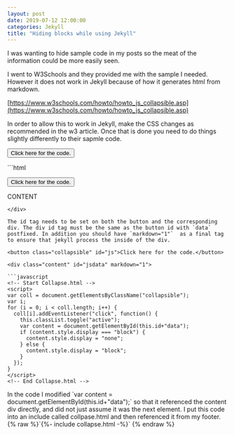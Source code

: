 ```yaml
---
layout: post
date: 2019-07-12 12:00:00
categories: Jekyll
title: "Hiding blocks while using Jekyll"
---
```


I was wanting to hide sample code in my posts so  the meat of the information could be more easily seen.

I went to W3Schools  and they provided me with the sample I needed. However it does not work in Jekyll because of how it generates html from markdown.


[https://www.w3schools.com/howto/howto_js_collapsible.asp](https://www.w3schools.com/howto/howto_js_collapsible.asp)

In order to allow this to work in Jekyll, make the CSS changes as recommended in the w3 article.  Once that is done you need to do things slightly differently to their sapmle code.



<button class="collapsible" id="html">Click here for the code.</button>

<div class="content" id="htmldata" markdown="1">
```html

<button class="collapsible" id="yaml">Click here for the code.</button>

<div class="content" id="yamldata" markdown="1">
  CONTENT
</div>

```
</div>

The id tag needs to be set on both the button and the corresponding div. The div id tag must be the same as the button id with `data` postfixed. In addition you should have `markdown="1"`  as a final tag to ensure that jekyll process the inside of the div.

<button class="collapsible" id="js">Click here for the code.</button>

<div class="content" id="jsdata" markdown="1">

```javascript
<!-- Start Collapse.html -->
<script>
var coll = document.getElementsByClassName("collapsible");
var i;
for (i = 0; i < coll.length; i++) {
  coll[i].addEventListener("click", function() {
    this.classList.toggle("active");
    var content = document.getElementById(this.id+"data");
    if (content.style.display === "block") {
      content.style.display = "none";
    } else {
      content.style.display = "block";
    }
  });
}
</script>
<!-- End Collapse.html -->
```
</div>
In the code I modified  `var content = document.getElementById(this.id+"data");` so that it referenced the content div directly, and did not just assume it was the next element. I put this code into an include called collpase.html and then referenced it from my footer. {% raw %}`{%- include collapse.html -%}` {% endraw %}

